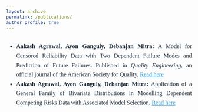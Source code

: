 ```yaml
---
layout: archive
permalink: /publications/
author_profile: true
---
```


<!-- Publications Section -->
<div style="display: flex; justify-content: center; align-items: center; margin-top: 10px; text-align: justify;">
    <ul style="font-size: 16px; color: #212f3c; line-height: 1.6; font-family: 'Times New Roman', Times, serif;">
        <li>
        <strong>Aakash Agrawal, Ayon Ganguly, Debanjan Mitra:</strong> 
        A Model for Censored Reliability Data with Two Dependent Failure Modes and Prediction of Future Failures. 
        Published in <i>Quality Engineering</i>, an official journal of the American Society for Quality.
        <a href="https://www.tandfonline.com/doi/full/10.1080/08982112.2024.2321839" target="_blank" style="color: #3498db;">Read here</a>
        </li>
        <li>
        <strong>Aakash Agrawal, Ayon Ganguly, Debanjan Mitra:</strong> 
        Application of a General Family of Bivariate Distributions in Modelling Dependent Competing Risks Data with Associated Model Selection. 
        <a href="https://arxiv.org/abs/2206.09138" target="_blank" style="color: #3498db;">Read here</a>
        </li>
    </ul>
</div>
